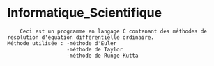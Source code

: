 # Informatique_Scientifique
        Ceci est un programme en langage C contenant des méthodes de resolution d'équation différentielle ordinaire.
    Méthode utilisée : -méthode d'Euler
                       -méthode de Taylor
                       -méthode de Runge-Kutta